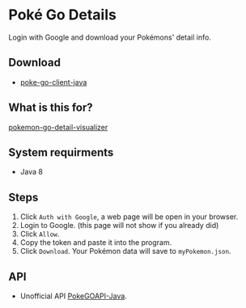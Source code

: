 # Poké Go Details

Login with Google and download your Pokémons' detail info.

## Download

 * [poke-go-client-java](https://github.com/ronald8192/poke-go-client-java/releases)

## What is this for?

  [pokemon-go-detail-visualizer](https://ronald8192.github.io/pokemon-go-detail-visualizer/)

## System requirments

 * Java 8

## Steps

 1. Click `Auth with Google`, a web page will be open in your browser.
 1. Login to Google. (this page will not show if you already did)
 1. Click `Allow`.
 1. Copy the token and paste it into the program.
 1. Click `Download`. Your Pokémon data will save to `myPokemon.json`.

## API

 * Unofficial API [PokeGOAPI-Java](https://github.com/Grover-c13/PokeGOAPI-Java).
